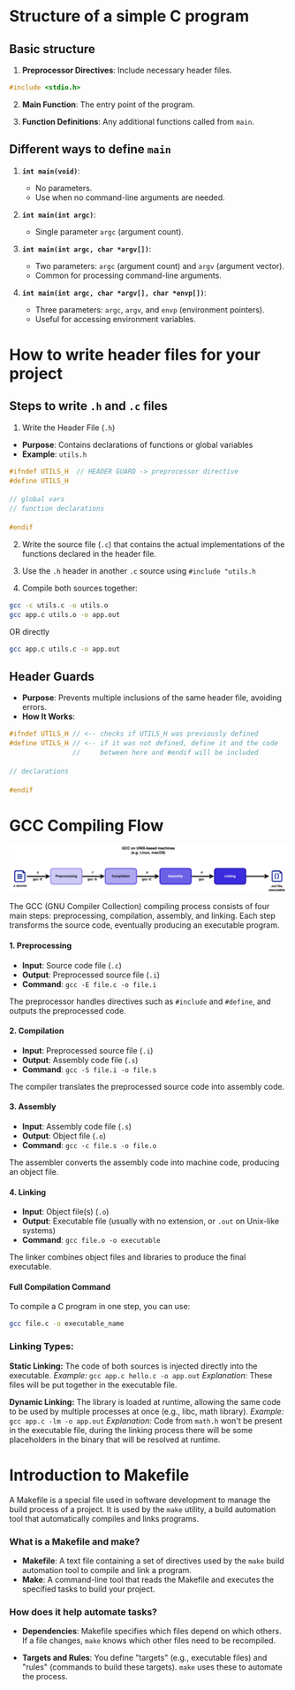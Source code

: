 # Structure of a simple C program  
  
## Basic structure  
  
1. **Preprocessor Directives**: Include necessary header files.  
```c  
#include <stdio.h>  
```
  
2. **Main Function**: The entry point of the program.  
  
3. **Function Definitions**: Any additional functions called from `main`.  
  
## Different ways to define `main`  
  
1. **`int main(void)`**:  
    - No parameters.  
    - Use when no command-line arguments are needed.
  
2. **`int main(int argc)`**:  
    - Single parameter `argc` (argument count).  
  
3. **`int main(int argc, char *argv[])`**:  
    - Two parameters: `argc` (argument count) and `argv` (argument vector).  
    - Common for processing command-line arguments.  
  
4. **`int main(int argc, char *argv[], char *envp[])`**:  
    - Three parameters: `argc`, `argv`, and `envp` (environment pointers).  
    - Useful for accessing environment variables.

# How to write header files for your project

## Steps to write `.h` and `.c` files  

1. Write the Header File (`.h`)  
  
- **Purpose**: Contains declarations of functions or global variables
- **Example**: `utils.h`  
```c  
#ifndef UTILS_H  // HEADER GUARD -> preprocessor directive
#define UTILS_H

// global vars
// function declarations

#endif
```  
  
2. Write the source file (`.c`) that contains the actual implementations of the functions declared in the header file. 
  
3. Use the `.h` header in another `.c` source using `#include "utils.h`

4. Compile both sources together:
```bash
gcc -c utils.c -o utils.o
gcc app.c utils.o -o app.out
```
OR directly
```bash
gcc app.c utils.c -o app.out
```
  
## Header Guards  
  
- **Purpose**: Prevents multiple inclusions of the same header file, avoiding errors.  
- **How It Works**:  
```c  
#ifndef UTILS_H // <-- checks if UTILS_H was previously defined
#define UTILS_H // <-- if it was not defined, define it and the code
                //     between here and #endif will be included

// declarations

#endif
```


# GCC Compiling Flow  

![gcc](./assets/gcc.png)

The GCC (GNU Compiler Collection) compiling process consists of four main steps: preprocessing, compilation, assembly, and linking. Each step transforms the source code, eventually producing an executable program.  
  
#### 1. Preprocessing  
- **Input**: Source code file (`.c`)  
- **Output**: Preprocessed source file (`.i`)  
- **Command**: `gcc -E file.c -o file.i`  
  
The preprocessor handles directives such as `#include` and `#define`, and outputs the preprocessed code.  
  
#### 2. Compilation  
- **Input**: Preprocessed source file (`.i`)  
- **Output**: Assembly code file (`.s`)  
- **Command**: `gcc -S file.i -o file.s`  
  
The compiler translates the preprocessed source code into assembly code.  
  
#### 3. Assembly  
- **Input**: Assembly code file (`.s`)  
- **Output**: Object file (`.o`)  
- **Command**: `gcc -c file.s -o file.o`  
  
The assembler converts the assembly code into machine code, producing an object file.  
  
#### 4. Linking  
- **Input**: Object file(s) (`.o`)  
- **Output**: Executable file (usually with no extension, or `.out` on Unix-like systems)  
- **Command**: `gcc file.o -o executable`  
  
The linker combines object files and libraries to produce the final executable.  
  
#### Full Compilation Command  
  
To compile a C program in one step, you can use:  
```sh  
gcc file.c -o executable_name
```

### Linking Types:

**Static Linking:** The code of both sources is injected directly into the executable.
*Example:* `gcc app.c hello.c -o app.out`
*Explanation:* These files will be put together in the executable file.

**Dynamic Linking:** The library is loaded at runtime, allowing the same code to be used by multiple processes at once (e.g., libc, math library).
*Example:* `gcc app.c -lm -o app.out`
*Explanation:* Code from `math.h` won't be present in the executable file, during the linking process there will be some placeholders in the binary that will be resolved at runtime.

# Introduction to Makefile  
  
A Makefile is a special file used in software development to manage the build process of a project.
It is used by the `make` utility, a build automation tool that automatically compiles and links programs.
  
### What is a Makefile and make?  
- **Makefile**: A text file containing a set of directives used by the `make` build automation tool to compile and link a program.  
- **Make**: A command-line tool that reads the Makefile and executes the specified tasks to build your project.
  
### How does it help automate tasks?  
- **Dependencies**: Makefile specifies which files depend on which others. If a file changes, `make` knows which other files need to be recompiled.

- **Targets and Rules**: You define "targets" (e.g., executable files) and "rules" (commands to build these targets). `make` uses these to automate the process.
